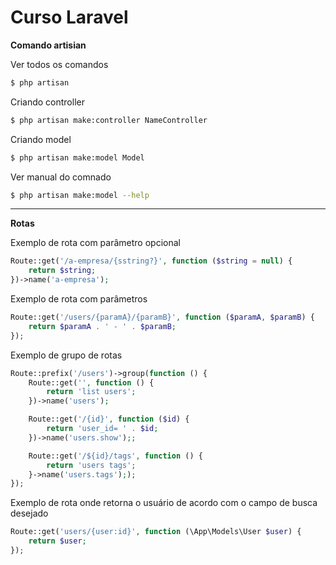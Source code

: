 # Curso Laravel 

**Comando artisian**

Ver todos os comandos 
```sh
$ php artisan
```

Criando controller
```sh
$ php artisan make:controller NameController
```

Criando model
```sh
$ php artisan make:model Model
```

Ver manual do comnado
```sh
$ php artisan make:model --help
```

---
**Rotas**

Exemplo de rota com parâmetro opcional
```php
Route::get('/a-empresa/{sstring?}', function ($string = null) {
    return $string; 
})->name('a-empresa');
```

Exemplo de rota com parâmetros
```php
Route::get('/users/{paramA}/{paramB}', function ($paramA, $paramB) {
    return $paramA . ' - ' . $paramB; 
});
```

Exemplo de grupo de rotas 
```php
Route::prefix('/users')->group(function () {
    Route::get('', function () {
        return 'list users';
    })->name('users');

    Route::get('/{id}', function ($id) {
        return 'user_id= ' . $id;
    })->name('users.show');;

    Route::get('/${id}/tags', function () {
        return 'users tags';
    }->name('users.tags'););
}); 
```
Exemplo de rota onde retorna o usuário de acordo com o campo de busca desejado
```php
Route::get('users/{user:id}', function (\App\Models\User $user) {
    return $user;
});
```


